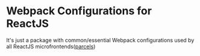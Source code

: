 # Webpack Configurations for ReactJS

It's just a package with common/essential Webpack configurations used by all ReactJS microfrontends([parcels](https://single-spa.js.org/docs/parcels-overview))
